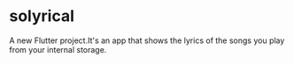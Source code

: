 # solyrical

A new Flutter project.It's an app that shows the lyrics of the songs you play from your internal storage.

